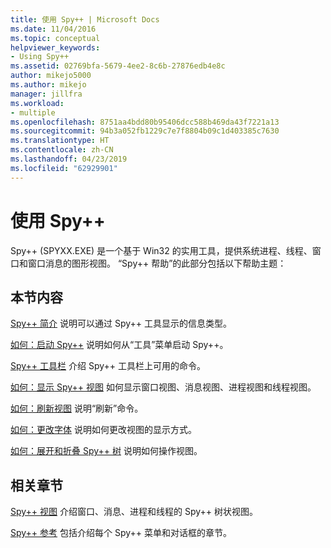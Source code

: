 ```yaml
---
title: 使用 Spy++ | Microsoft Docs
ms.date: 11/04/2016
ms.topic: conceptual
helpviewer_keywords:
- Using Spy++
ms.assetid: 02769bfa-5679-4ee2-8c6b-27876edb4e8c
author: mikejo5000
ms.author: mikejo
manager: jillfra
ms.workload:
- multiple
ms.openlocfilehash: 8751aa4bdd80b95406dcc588b469da43f7221a13
ms.sourcegitcommit: 94b3a052fb1229c7e7f8804b09c1d403385c7630
ms.translationtype: HT
ms.contentlocale: zh-CN
ms.lasthandoff: 04/23/2019
ms.locfileid: "62929901"
---
```

# <a name="using-spy"></a>使用 Spy++
Spy++ (SPYXX.EXE) 是一个基于 Win32 的实用工具，提供系统进程、线程、窗口和窗口消息的图形视图。 “Spy++ 帮助”的此部分包括以下帮助主题：

## <a name="in-this-section"></a>本节内容
 [Spy++ 简介](../debugger/introducing-spy-increment.md) 说明可以通过 Spy++ 工具显示的信息类型。

 [如何：启动 Spy++](../debugger/how-to-start-spy-increment.md) 说明如何从“工具”菜单启动 Spy++。

 [Spy++ 工具栏](../debugger/spy-increment-toolbar.md) 介绍 Spy++ 工具栏上可用的命令。

 [如何：显示 Spy++ 视图](../debugger/how-to-display-spy-increment-views.md) 如何显示窗口视图、消息视图、进程视图和线程视图。

 [如何：刷新视图](../debugger/how-to-refresh-the-view.md) 说明“刷新”命令。

 [如何：更改字体](../debugger/how-to-change-fonts.md) 说明如何更改视图的显示方式。

 [如何：展开和折叠 Spy++ 树](../debugger/how-to-expand-and-collapse-spy-increment-trees.md) 说明如何操作视图。

## <a name="related-sections"></a>相关章节
 [Spy++ 视图](../debugger/spy-increment-views.md) 介绍窗口、消息、进程和线程的 Spy++ 树状视图。

 [Spy++ 参考](../debugger/spy-increment-reference.md) 包括介绍每个 Spy++ 菜单和对话框的章节。